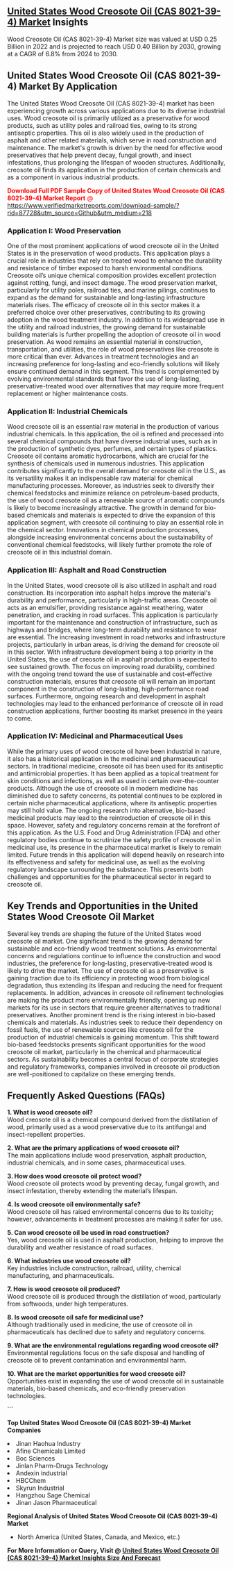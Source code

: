 <h2><a href="https://www.verifiedmarketreports.com/download-sample/?rid=87728&amp;utm_source=Github&amp;utm_medium=218" target="_blank">United States Wood Creosote Oil (CAS 8021-39-4) Market</a> Insights</h2><p>Wood Creosote Oil (CAS 8021-39-4) Market size was valued at USD 0.25 Billion in 2022 and is projected to reach USD 0.40 Billion by 2030, growing at a CAGR of 6.8% from 2024 to 2030.</p><p> <h2>United States Wood Creosote Oil (CAS 8021-39-4) Market By Application</h2> <p>The United States Wood Creosote Oil (CAS 8021-39-4) market has been experiencing growth across various applications due to its diverse industrial uses. Wood creosote oil is primarily utilized as a preservative for wood products, such as utility poles and railroad ties, owing to its strong antiseptic properties. This oil is also widely used in the production of asphalt and other related materials, which serve in road construction and maintenance. The market's growth is driven by the need for effective wood preservatives that help prevent decay, fungal growth, and insect infestations, thus prolonging the lifespan of wooden structures. Additionally, creosote oil finds its application in the production of certain chemicals and as a component in various industrial products. <p><span class=""><span style="color: #ff0000;"><strong>Download Full PDF Sample Copy of United States Wood Creosote Oil (CAS 8021-39-4) Market Report</strong> @ </span><a href="https://www.verifiedmarketreports.com/download-sample/?rid=87728&amp;utm_source=Github&amp;utm_medium=218" target="_blank">https://www.verifiedmarketreports.com/download-sample/?rid=87728&amp;utm_source=Github&amp;utm_medium=218</a></span></p></p> <h3>Application I: Wood Preservation</h3> <p>One of the most prominent applications of wood creosote oil in the United States is in the preservation of wood products. This application plays a crucial role in industries that rely on treated wood to enhance the durability and resistance of timber exposed to harsh environmental conditions. Creosote oil’s unique chemical composition provides excellent protection against rotting, fungi, and insect damage. The wood preservation market, particularly for utility poles, railroad ties, and marine pilings, continues to expand as the demand for sustainable and long-lasting infrastructure materials rises. The efficacy of creosote oil in this sector makes it a preferred choice over other preservatives, contributing to its growing adoption in the wood treatment industry. In addition to its widespread use in the utility and railroad industries, the growing demand for sustainable building materials is further propelling the adoption of creosote oil in wood preservation. As wood remains an essential material in construction, transportation, and utilities, the role of wood preservatives like creosote is more critical than ever. Advances in treatment technologies and an increasing preference for long-lasting and eco-friendly solutions will likely ensure continued demand in this segment. This trend is complemented by evolving environmental standards that favor the use of long-lasting, preservative-treated wood over alternatives that may require more frequent replacement or higher maintenance costs.</p> <h3>Application II: Industrial Chemicals</h3> <p>Wood creosote oil is an essential raw material in the production of various industrial chemicals. In this application, the oil is refined and processed into several chemical compounds that have diverse industrial uses, such as in the production of synthetic dyes, perfumes, and certain types of plastics. Creosote oil contains aromatic hydrocarbons, which are crucial for the synthesis of chemicals used in numerous industries. This application contributes significantly to the overall demand for creosote oil in the U.S., as its versatility makes it an indispensable raw material for chemical manufacturing processes. Moreover, as industries seek to diversify their chemical feedstocks and minimize reliance on petroleum-based products, the use of wood creosote oil as a renewable source of aromatic compounds is likely to become increasingly attractive. The growth in demand for bio-based chemicals and materials is expected to drive the expansion of this application segment, with creosote oil continuing to play an essential role in the chemical sector. Innovations in chemical production processes, alongside increasing environmental concerns about the sustainability of conventional chemical feedstocks, will likely further promote the role of creosote oil in this industrial domain.</p> <h3>Application III: Asphalt and Road Construction</h3> <p>In the United States, wood creosote oil is also utilized in asphalt and road construction. Its incorporation into asphalt helps improve the material's durability and performance, particularly in high-traffic areas. Creosote oil acts as an emulsifier, providing resistance against weathering, water penetration, and cracking in road surfaces. This application is particularly important for the maintenance and construction of infrastructure, such as highways and bridges, where long-term durability and resistance to wear are essential. The increasing investment in road networks and infrastructure projects, particularly in urban areas, is driving the demand for creosote oil in this sector. With infrastructure development being a top priority in the United States, the use of creosote oil in asphalt production is expected to see sustained growth. The focus on improving road durability, combined with the ongoing trend toward the use of sustainable and cost-effective construction materials, ensures that creosote oil will remain an important component in the construction of long-lasting, high-performance road surfaces. Furthermore, ongoing research and development in asphalt technologies may lead to the enhanced performance of creosote oil in road construction applications, further boosting its market presence in the years to come.</p> <h3>Application IV: Medicinal and Pharmaceutical Uses</h3> <p>While the primary uses of wood creosote oil have been industrial in nature, it also has a historical application in the medicinal and pharmaceutical sectors. In traditional medicine, creosote oil has been used for its antiseptic and antimicrobial properties. It has been applied as a topical treatment for skin conditions and infections, as well as used in certain over-the-counter products. Although the use of creosote oil in modern medicine has diminished due to safety concerns, its potential continues to be explored in certain niche pharmaceutical applications, where its antiseptic properties may still hold value. The ongoing research into alternative, bio-based medicinal products may lead to the reintroduction of creosote oil in this space. However, safety and regulatory concerns remain at the forefront of this application. As the U.S. Food and Drug Administration (FDA) and other regulatory bodies continue to scrutinize the safety profile of creosote oil in medicinal use, its presence in the pharmaceutical market is likely to remain limited. Future trends in this application will depend heavily on research into its effectiveness and safety for medicinal use, as well as the evolving regulatory landscape surrounding the substance. This presents both challenges and opportunities for the pharmaceutical sector in regard to creosote oil.</p> <h2>Key Trends and Opportunities in the United States Wood Creosote Oil Market</h2> <p>Several key trends are shaping the future of the United States wood creosote oil market. One significant trend is the growing demand for sustainable and eco-friendly wood treatment solutions. As environmental concerns and regulations continue to influence the construction and wood industries, the preference for long-lasting, preservative-treated wood is likely to drive the market. The use of creosote oil as a preservative is gaining traction due to its efficiency in protecting wood from biological degradation, thus extending its lifespan and reducing the need for frequent replacements. In addition, advances in creosote oil refinement technologies are making the product more environmentally friendly, opening up new markets for its use in sectors that require greener alternatives to traditional preservatives. Another prominent trend is the rising interest in bio-based chemicals and materials. As industries seek to reduce their dependency on fossil fuels, the use of renewable sources like creosote oil for the production of industrial chemicals is gaining momentum. This shift toward bio-based feedstocks presents significant opportunities for the wood creosote oil market, particularly in the chemical and pharmaceutical sectors. As sustainability becomes a central focus of corporate strategies and regulatory frameworks, companies involved in creosote oil production are well-positioned to capitalize on these emerging trends.</p> <h2>Frequently Asked Questions (FAQs)</h2> <p><strong>1. What is wood creosote oil?</strong><br>Wood creosote oil is a chemical compound derived from the distillation of wood, primarily used as a wood preservative due to its antifungal and insect-repellent properties.</p> <p><strong>2. What are the primary applications of wood creosote oil?</strong><br>The main applications include wood preservation, asphalt production, industrial chemicals, and in some cases, pharmaceutical uses.</p> <p><strong>3. How does wood creosote oil protect wood?</strong><br>Wood creosote oil protects wood by preventing decay, fungal growth, and insect infestation, thereby extending the material’s lifespan.</p> <p><strong>4. Is wood creosote oil environmentally safe?</strong><br>Wood creosote oil has raised environmental concerns due to its toxicity; however, advancements in treatment processes are making it safer for use.</p> <p><strong>5. Can wood creosote oil be used in road construction?</strong><br>Yes, wood creosote oil is used in asphalt production, helping to improve the durability and weather resistance of road surfaces.</p> <p><strong>6. What industries use wood creosote oil?</strong><br>Key industries include construction, railroad, utility, chemical manufacturing, and pharmaceuticals.</p> <p><strong>7. How is wood creosote oil produced?</strong><br>Wood creosote oil is produced through the distillation of wood, particularly from softwoods, under high temperatures.</p> <p><strong>8. Is wood creosote oil safe for medicinal use?</strong><br>Although traditionally used in medicine, the use of creosote oil in pharmaceuticals has declined due to safety and regulatory concerns.</p> <p><strong>9. What are the environmental regulations regarding wood creosote oil?</strong><br>Environmental regulations focus on the safe disposal and handling of creosote oil to prevent contamination and environmental harm.</p> <p><strong>10. What are the market opportunities for wood creosote oil?</strong><br>Opportunities exist in expanding the use of wood creosote oil in sustainable materials, bio-based chemicals, and eco-friendly preservation technologies.</p> ```</p><p><strong>Top United States Wood Creosote Oil (CAS 8021-39-4) Market Companies</strong></p><div data-test-id=""><p><li>Jinan Haohua Industry</li><li> Afine Chemicals Limited</li><li> Boc Sciences</li><li> Jinlan Pharm-Drugs Technology</li><li> Andexin industrial</li><li> HBCChem</li><li> Skyrun Industrial</li><li> Hangzhou Sage Chemical</li><li> Jinan Jason Pharmaceutical</li></p><div><strong>Regional Analysis of&nbsp;United States Wood Creosote Oil (CAS 8021-39-4) Market</strong></div><ul><li dir="ltr"><p dir="ltr">North America&nbsp;(United States, Canada, and Mexico, etc.)</p></li></ul><p><strong>For More Information or Query, Visit @&nbsp;</strong><strong><a href="https://www.verifiedmarketreports.com/product/global-wood-creosote-oil-cas-8021-39-4-market-growth-2019-2024/?utm_source=Github&amp;utm_medium=218" target="_blank">United States Wood Creosote Oil (CAS 8021-39-4) Market Insights Size And Forecast</a></strong></p></div>
